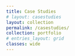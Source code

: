 ```yaml
---
title: Case Studies
# layout: casestudies
layout: collection
permalink: /casestudies/
collection: portfolio
# entries_layout: grid
classes: wide
---
```


